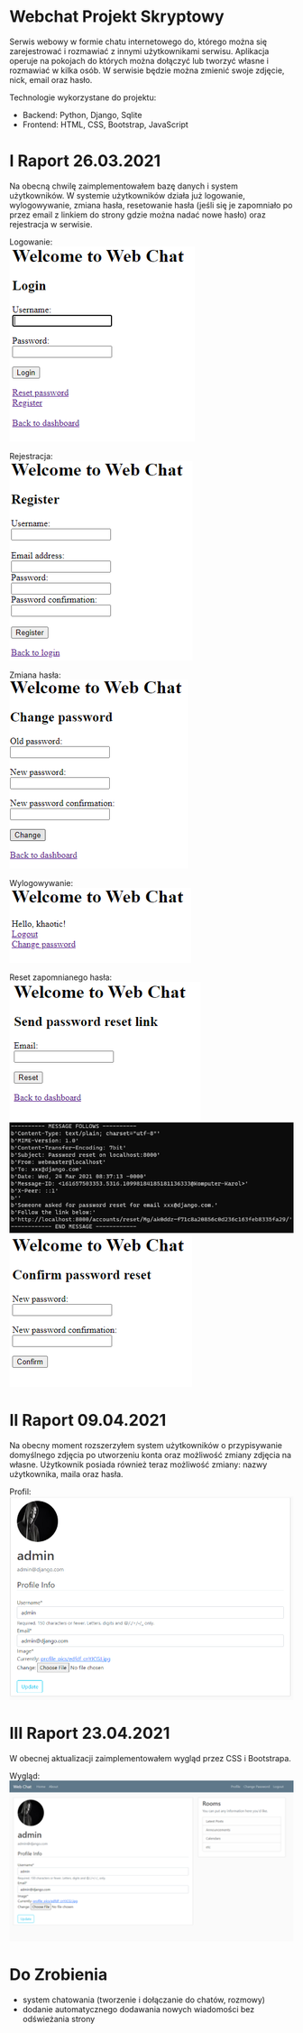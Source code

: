 # Webchat Projekt Skryptowy

Serwis webowy w formie chatu internetowego do, którego można się zarejestrować i rozmawiać z innymi użytkownikami serwisu. Aplikacja operuje na pokojach do których można dołączyć lub tworzyć własne i rozmawiać w kilka osób. W serwisie będzie można zmienić swoje zdjęcie, nick, email oraz hasło. 

Technologie wykorzystane do projektu:
- Backend: Python, Django, Sqlite
- Frontend: HTML, CSS, Bootstrap, JavaScript

# I Raport 26.03.2021
Na obecną chwilę zaimplementowałem bazę danych i system użytkowników. W systemie użytkowników działa już logowanie, wylogowywanie, zmiana hasła, resetowanie hasła (jeśli się je zapomniało po przez email z linkiem do strony gdzie można nadać nowe hasło) oraz rejestracja w serwisie.

Logowanie:  
![](img_project/img1.png)

Rejestracja:  
![](img_project/img5.png)

Zmiana hasła:  
![](img_project/img6.png)

Wylogowywanie:  
![](img_project/img7.png)

Reset zapomnianego hasła:  
![](img_project/img2.png)  
![](img_project/img4.png)
![](img_project/img3.png)

# II Raport 09.04.2021
Na obecny moment rozszerzyłem system użytkowników o przypisywanie domyślnego zdjęcia po utworzeniu konta oraz możliwość zmiany zdjęcia na własne. Użytkownik posiada również teraz możliwość zmiany: nazwy użytkownika, maila oraz hasła.

Profil:  
![](img_project/img8.png)

# III Raport 23.04.2021
W obecnej aktualizacji zaimplementowałem wygląd przez CSS i Bootstrapa.

Wygląd:  
![](img_project/img9.png)

# Do Zrobienia
- system chatowania (tworzenie i dołączanie do chatów, rozmowy)
- dodanie automatycznego dodawania nowych wiadomości bez odświeżania strony
